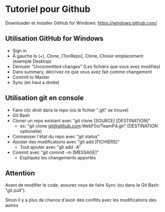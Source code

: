 # Tutoriel pour Github

Downloader et installer GitHub for Windows: https://windows.github.com/

Utilisation GitHub for Windows
------------------------------
- Sign in
- À gauche le (+), Clone, [TonRepo], Clone, Choisir emplacement (exemple Desktop)
- Dérouler "Uncommitted changes" (Les fichiers que vous avez modifiés)
- Dans summary, décrivez ce que vous avez fait comme changement
- Commit to Master
- Sync (en haut a droite)

Utilisation git en console
------------------------------
- Faire clic droit dans le repo (où le fichier ".git" se trouve)
- Git Bash
- Cloner un repo existant avec "git clone [SOURCE] [DESTINATION]"
  - ex: "git clone git@github.com:WebF0x/TeamP4.git" (DESTINATION optionelle)
- Connaisser l'état du repo avec "git status"
- Ajouter des modifications avec "git add [FICHIERS]"
  - Tout ajouter avec "git add -A"
- Commit avec "git commit -m [MESSAGE]"
  - Expliquez les changements apportés

Attention
---------
Avant de modifier le code, assurez vous de faire Sync (ou dans le Git Bash: "git pull"). 

Sinon il y a plus de chance d'avoir des conflits avec les modifications des autres
